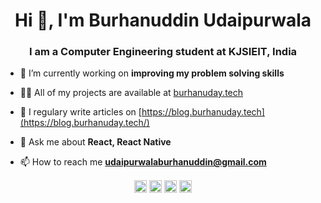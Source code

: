 <h1 align="center">Hi 👋, I'm Burhanuddin Udaipurwala</h1>
<h3 align="center">I am a Computer Engineering student at KJSIEIT, India</h3>

- 🔭 I’m currently working on **improving my problem solving skills**

- 👨‍💻 All of my projects are available at [burhanuday.tech](https://burhanuday.tech)

- 📝 I regulary write articles on [https://blog.burhanuday.tech](https://blog.burhanuday.tech/)

- 💬 Ask me about **React, React Native**

- 📫 How to reach me **udaipurwalaburhanuddin@gmail.com**

<p align="center">
<a href="https://dev.to/burhanuday" target="blank"><img align="center" src="https://cdn.jsdelivr.net/npm/simple-icons@3.0.1/icons/dev-dot-to.svg" alt="burhanuday" height="20" width="20" /></a>
<a href="https://twitter.com/burhanuday" target="blank"><img align="center" src="https://cdn.jsdelivr.net/npm/simple-icons@3.0.1/icons/twitter.svg" alt="burhanuday" height="20" width="20" /></a>
<a href="https://linkedin.com/in/burhanuddin-udaipurwala" target="blank"><img align="center" src="https://cdn.jsdelivr.net/npm/simple-icons@3.0.1/icons/linkedin.svg" alt="burhanuddin-udaipurwala" height="20" width="20" /></a>
<a href="https://instagram.com/burhanuday" target="blank"><img align="center" src="https://cdn.jsdelivr.net/npm/simple-icons@3.0.1/icons/instagram.svg" alt="burhanuday" height="20" width="20" /></a>
</p>
